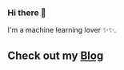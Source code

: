 ### Hi there 👋

I'm a machine learning lover ✨✨.

Check out my **[Blog](https://huybik.github.io)**
-------

<!---
huybik/huybik is a ✨ special ✨ repository because its `README.md` (this file) appears on your GitHub profile.
You can click the Preview link to take a look at your changes.
--->
